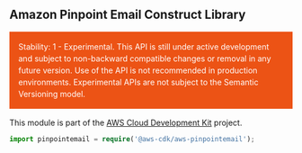 ## Amazon Pinpoint Email Construct Library
<div class="stability_label"
     style="background-color: #EC5315; color: white !important; margin: 0 0 1rem 0; padding: 1rem; line-height: 1.5;">
  Stability: 1 - Experimental. This API is still under active development and subject to non-backward
  compatible changes or removal in any future version. Use of the API is not recommended in production
  environments. Experimental APIs are not subject to the Semantic Versioning model.
</div>


This module is part of the [AWS Cloud Development Kit](https://github.com/awslabs/aws-cdk) project.

```ts
import pinpointemail = require('@aws-cdk/aws-pinpointemail');
```
